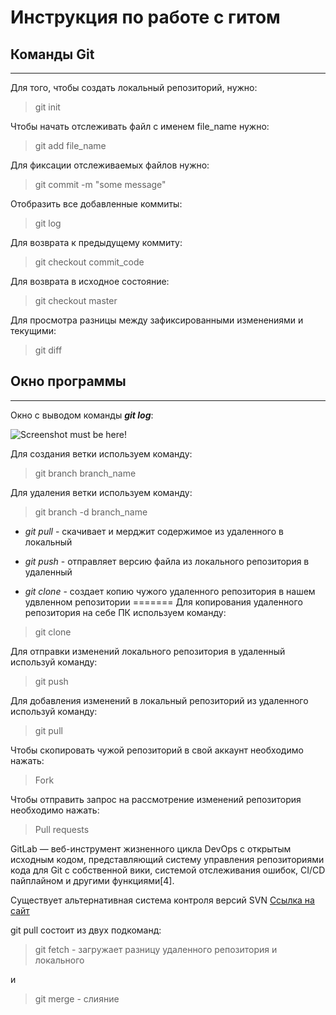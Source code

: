 # Инструкция по работе с гитом 

## Команды Git 
---

Для того, чтобы создать локальный репозиторий, нужно:
> git init

Чтобы начать отслеживать файл с именем file_name нужно:
> git add file_name

Для фиксации отслеживаемых файлов нужно:
> git commit -m "some message"

Отобразить все добавленные коммиты:
> git log

Для возврата к предыдущему коммиту:
> git checkout commit_code

Для возврата в исходное состояние:
> git checkout master

Для просмотра разницы между зафиксированными изменениями и текущими:
> git diff

## Окно программы 
---

Окно с выводом команды ***git log***:

![Screenshot must be here!](./git_window.JPG)

Для создания ветки используем команду:
> git branch branch_name

Для удаления ветки используем команду:
> git branch -d branch_name



* *git pull* - скачивает и мерджит содержимое из удаленного в локальный 

* *git push* - отправляет версию файла из локального репозитория в удаленный

* *git clone* - создает копию чужого удаленного репозитория в нашем удвленном репозитории
=======
Для копирования удаленного репозитория на себе ПК используем команду:
> git clone

Для отправки изменений локального репозитория в удаленный используй команду:
> git push

Для добавления изменений в локальный репозиторий из удаленного используй команду:
> git pull

Чтобы скопировать чужой репозиторий в свой аккаунт необходимо нажать:
> Fork

Чтобы отправить запрос на рассмотрение изменений репозитория необходимо нажать:
> Pull requests


GitLab — веб-инструмент жизненного цикла DevOps с открытым исходным кодом, представляющий систему управления репозиториями кода для Git с собственной вики, системой отслеживания ошибок, CI/CD пайплайном и другими функциями[4].

Существует альтернативная система контроля версий SVN
[Ссылка на сайт](https://subversion.apache.org/)

git pull состоит из двух подкоманд:

> git fetch - загружает разницу удаленного репозитория и локального

и 

> git merge - слияние 
